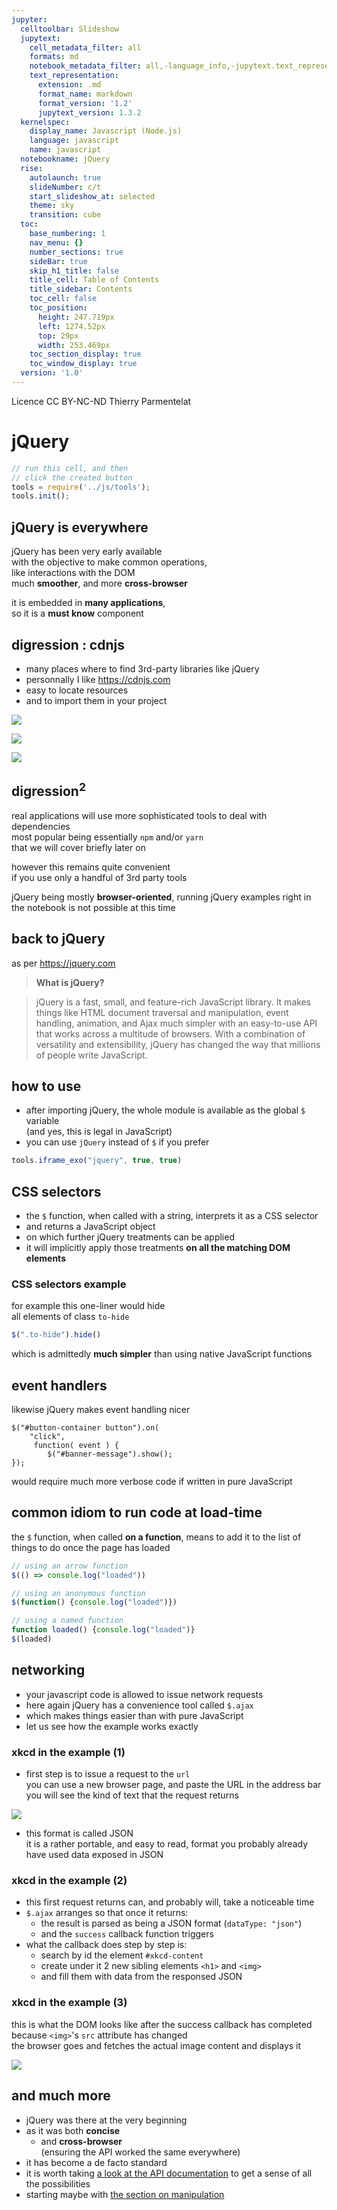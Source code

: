```yaml
---
jupyter:
  celltoolbar: Slideshow
  jupytext:
    cell_metadata_filter: all
    formats: md
    notebook_metadata_filter: all,-language_info,-jupytext.text_representation.jupytext_version
    text_representation:
      extension: .md
      format_name: markdown
      format_version: '1.2'
      jupytext_version: 1.3.2
  kernelspec:
    display_name: Javascript (Node.js)
    language: javascript
    name: javascript
  notebookname: jQuery
  rise:
    autolaunch: true
    slideNumber: c/t
    start_slideshow_at: selected
    theme: sky
    transition: cube
  toc:
    base_numbering: 1
    nav_menu: {}
    number_sections: true
    sideBar: true
    skip_h1_title: false
    title_cell: Table of Contents
    title_sidebar: Contents
    toc_cell: false
    toc_position:
      height: 247.719px
      left: 1274.52px
      top: 29px
      width: 253.469px
    toc_section_display: true
    toc_window_display: true
  version: '1.0'
---
```


<!-- #region slideshow={"slide_type": "slide"} -->
<div class="licence">
<span>Licence CC BY-NC-ND</span>
<span>Thierry Parmentelat</span>
</div>
<!-- #endregion -->

<!-- #region slideshow={"slide_type": ""} -->
# jQuery
<!-- #endregion -->

```javascript
// run this cell, and then 
// click the created button
tools = require('../js/tools');
tools.init();
```

<!-- #region slideshow={"slide_type": "slide"} -->
## jQuery is everywhere
<!-- #endregion -->

jQuery has been very early available  
with the objective to make common operations,  
like interactions with the DOM   
much **smoother**, and more **cross-browser**

it is embedded in **many applications**,  
so it is a **must know** component

<!-- #region slideshow={"slide_type": "slide"} -->
## digression : cdnjs
<!-- #endregion -->

* many places where to find 3rd-party libraries like jQuery
* personnally I like <https://cdnjs.com>
* easy to locate resources
* and to import them in your project

<!-- #region slideshow={"slide_type": "slide"} -->
![](../media/cdnjs-search.png)
<!-- #endregion -->

<!-- #region slideshow={"slide_type": "slide"} -->
![](../media/cdnjs-copy.png)
<!-- #endregion -->

<!-- #region slideshow={"slide_type": "slide"} -->
![](../media/cdnjs-paste.png)
<!-- #endregion -->

<!-- #region slideshow={"slide_type": "slide"} -->
## digression$^2$ 
<!-- #endregion -->

real applications will use more sophisticated tools to deal with dependencies  
most popular being essentially `npm` and/or `yarn`  
that we will cover briefly later on

however this remains quite convenient  
if you use only a handful of 3rd party tools


<p class="rise-footnote"> jQuery being mostly <b>browser-oriented</b>, 
    running jQuery examples right in the notebook is not possible at this time</p>

<!-- #region slideshow={"slide_type": "slide"} -->
## back to jQuery
<!-- #endregion -->

as per <https://jquery.com>

> **What is jQuery?** 

> jQuery is a fast, small, and feature-rich JavaScript library. It makes things like HTML document traversal and manipulation, event handling, animation, and Ajax much simpler with an easy-to-use API that works across a multitude of browsers. With a combination of versatility and extensibility, jQuery has changed the way that millions of people write JavaScript.



<!-- #region slideshow={"slide_type": "slide"} -->
## how to use
<!-- #endregion -->

* after importing jQuery, the whole module is available as the global `$` variable  
  (and yes, this is legal in JavaScript)
* you can use `jQuery` instead of `$` if you prefer

```javascript slideshow={"slide_type": "slide"} hide_input=true
tools.iframe_exo("jquery", true, true)
```

<!-- #region slideshow={"slide_type": "slide"} -->
## CSS selectors
<!-- #endregion -->

* the `$` function, when called with a string, interprets it as a CSS selector
* and returns a JavaScript object
* on which further jQuery treatments can be applied
* it will implicitly apply those treatments **on all the matching DOM elements**

<!-- #region slideshow={"slide_type": "slide"} -->
### CSS selectors example
<!-- #endregion -->

<!-- #region slideshow={"slide_type": ""} -->
for example this one-liner would hide  
all elements of class `to-hide`
```javascript
$(".to-hide").hide()
```

which is admittedly **much simpler** than using native JavaScript functions 
<!-- #endregion -->

<!-- #region slideshow={"slide_type": "slide"} -->
## event handlers
<!-- #endregion -->

likewise jQuery makes event handling nicer
```
$("#button-container button").on( 
    "click",
     function( event ) {
        $("#banner-message").show();
});
```

would require much more verbose code if written in pure JavaScript

<!-- #region slideshow={"slide_type": "slide"} -->
## common idiom to run code at load-time
<!-- #endregion -->

<!-- #region -->
the `$` function, when called **on a function**, means to add it to the list of things to do once the page has loaded

```javascript
// using an arrow function
$(() => console.log("loaded"))

// using an anonymous function
$(function() {console.log("loaded")})

// using a named function
function loaded() {console.log("loaded")}
$(loaded)
```
<!-- #endregion -->

<!-- #region slideshow={"slide_type": "slide"} -->
## networking
<!-- #endregion -->

* your javascript code is allowed to issue network requests
* here again jQuery has a convenience tool called `$.ajax`
* which makes things easier than with pure JavaScript
* let us see how the example works exactly

<!-- #region slideshow={"slide_type": "slide"} -->
### xkcd in the example (1)
<!-- #endregion -->

<!-- #region cell_style="center" -->
* first step is to issue a request to the `url`  
  you can use a new browser page, and paste the URL in the address bar  
  you will see the kind of text that the request returns 
  
![](../media/xkcd-pass1.png)

* this format is called JSON  
  it is a rather portable, and easy to read, format
  you probably already have used data exposed in JSON
<!-- #endregion -->

<!-- #region slideshow={"slide_type": "slide"} -->
### xkcd in the example (2)
<!-- #endregion -->

* this first request returns can, and probably will, take a noticeable time
* `$.ajax` arranges so that once it returns:
  * the result is parsed as being a JSON format (`dataType: "json"`)
  * and the `success` callback function triggers
* what the callback does step by step is:
  * search by id the element `#xkcd-content`
  * create under it 2 new sibling elements `<h1>` and `<img>`
  * and fill them with data from the responsed JSON

<!-- #region slideshow={"slide_type": "slide"} -->
### xkcd in the example (3)
<!-- #endregion -->

this is what the DOM looks like after the success callback has completed  
because `<img>`'s `src` attribute has changed  
the browser goes and fetches the actual image content and displays it

![](../media/xkcd-pass2.png)


<!-- #region slideshow={"slide_type": "slide"} -->
## and much more
<!-- #endregion -->

* jQuery was there at the very beginning  
* as it was both **concise**
  * and **cross-browser**  
    (ensuring the API worked the same everywhere)
* it has become a de facto standard
* it is worth taking [a look at the API documentation](https://api.jquery.com/) to get a sense of all the possibilities
* starting maybe with [the section on manipulation](https://api.jquery.com/category/manipulation/)
